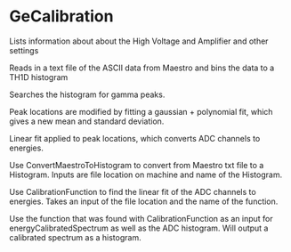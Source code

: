 # GeCalibration

Lists information about about the High Voltage and Amplifier and other settings

Reads in a text file of the ASCII data from Maestro and bins the data to a TH1D histogram

Searches the histogram for gamma peaks.

Peak locations are modified by fitting a gaussian + polynomial fit, which gives a new mean and standard deviation.

Linear fit applied to peak locations, which converts ADC channels to energies.

Use ConvertMaestroToHistogram to convert from Maestro txt file to a Histogram. Inputs are file location on machine and name of the Histogram.

Use CalibrationFunction to find the linear fit of the ADC channels to energies. Takes an input of the file location and the name of the function.

Use the function that was found with CalibrationFunction as an input for energyCalibratedSpectrum as well as the ADC histogram. Will output a calibrated spectrum as a histogram.
